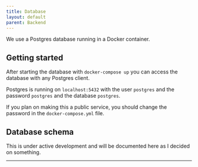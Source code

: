 ```yaml
---
title: Database
layout: default
parent: Backend
---
```


We use a Postgres database running in a Docker container.

## Getting started

After starting the database with `docker-compose up` you can access the database with any Postgres client.

Postgres is running on `localhost:5432` with the user `postgres` and the password `postgres` and the database `postgres`.

If you plan on making this a public service, you should change the password in the `docker-compose.yml` file.

## Database schema

This is under active development and will be documented here as I decided on something.


----

